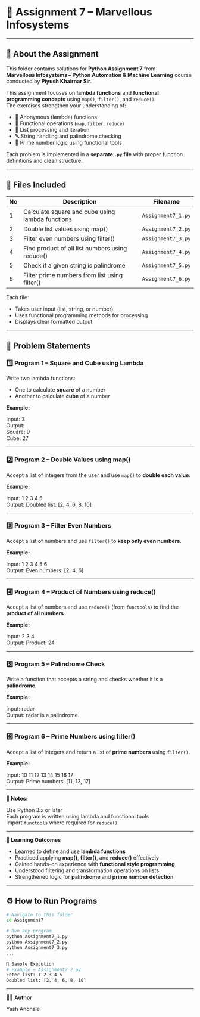 # 🧠 Assignment 7 – Marvellous Infosystems

---

## 📘 About the Assignment

This folder contains solutions for **Python Assignment 7** from  
**Marvellous Infosystems – Python Automation & Machine Learning** course conducted by **Piyush Khairnar Sir**.  

This assignment focuses on **lambda functions** and **functional programming concepts** using `map()`, `filter()`, and `reduce()`.  
The exercises strengthen your understanding of:
- 🧩 Anonymous (lambda) functions  
- 🔁 Functional operations (`map`, `filter`, `reduce`)  
- 🧮 List processing and iteration  
- 🔤 String handling and palindrome checking  
- 🔢 Prime number logic using functional tools  

Each problem is implemented in a **separate `.py` file** with proper function definitions and clean structure.

---

## 📁 Files Included

| No | Description | Filename |
|----|--------------|-----------|
| 1 | Calculate square and cube using lambda functions | `Assignment7_1.py` |
| 2 | Double list values using map() | `Assignment7_2.py` |
| 3 | Filter even numbers using filter() | `Assignment7_3.py` |
| 4 | Find product of all list numbers using reduce() | `Assignment7_4.py` |
| 5 | Check if a given string is palindrome | `Assignment7_5.py` |
| 6 | Filter prime numbers from list using filter() | `Assignment7_6.py` |

Each file:
- Takes user input (list, string, or number)  
- Uses functional programming methods for processing  
- Displays clear formatted output  

---

## 🧩 Problem Statements

### 1️⃣ Program 1 – Square and Cube using Lambda
Write two lambda functions:  
- One to calculate **square** of a number  
- Another to calculate **cube** of a number  

**Example:**

Input: 3  
Output:  
Square: 9  
Cube: 27  

---

### 2️⃣ Program 2 – Double Values using map()
Accept a list of integers from the user and use `map()` to **double each value**.

**Example:**

Input: 1 2 3 4 5  
Output: Doubled list: [2, 4, 6, 8, 10]

---

### 3️⃣ Program 3 – Filter Even Numbers
Accept a list of numbers and use `filter()` to **keep only even numbers**.

**Example:**

Input: 1 2 3 4 5 6  
Output: Even numbers: [2, 4, 6]

---

### 4️⃣ Program 4 – Product of Numbers using reduce()
Accept a list of numbers and use `reduce()` (from `functools`) to find the **product of all numbers**.

**Example:**

Input: 2 3 4  
Output: Product: 24

---

### 5️⃣ Program 5 – Palindrome Check
Write a function that accepts a string and checks whether it is a **palindrome**.

**Example:**

Input: radar  
Output: radar is a palindrome.

---

### 6️⃣ Program 6 – Prime Numbers using filter()
Accept a list of integers and return a list of **prime numbers** using `filter()`.

**Example:**

Input: 10 11 12 13 14 15 16 17  
Output: Prime numbers: [11, 13, 17]

---

**📝 Notes:**

Use Python 3.x or later  
Each program is written using lambda and functional tools  
Import `functools` where required for `reduce()`  

---

**🎯 Learning Outcomes**

- Learned to define and use **lambda functions**  
- Practiced applying **map()**, **filter()**, and **reduce()** effectively  
- Gained hands-on experience with **functional style programming**  
- Understood filtering and transformation operations on lists  
- Strengthened logic for **palindrome** and **prime number detection**  

---

## ⚙️ How to Run Programs

```bash
# Navigate to this folder
cd Assignment7

# Run any program
python Assignment7_1.py
python Assignment7_2.py
python Assignment7_3.py
...

🧪 Sample Execution
# Example – Assignment7_2.py
Enter list: 1 2 3 4 5
Doubled list: [2, 4, 6, 8, 10]

```
---
**👨‍💻 Author**

Yash Andhale
